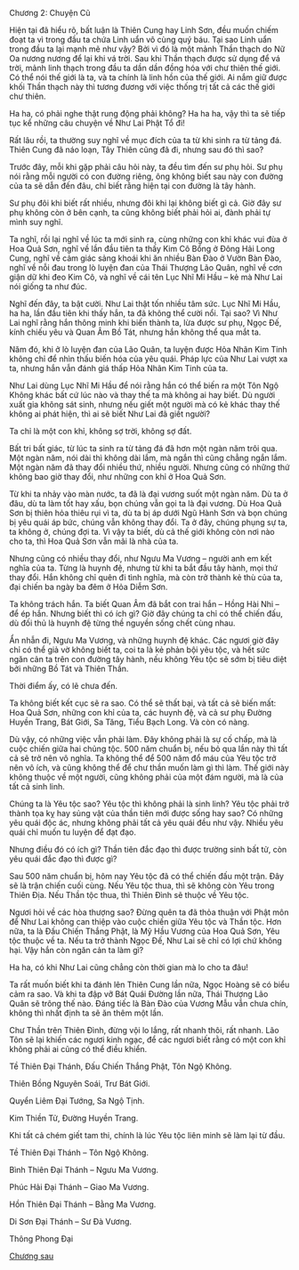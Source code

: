 Chương 2: Chuyện Cũ

Hiện tại đã hiểu rõ, bất luận là Thiên Cung hay Linh Sơn, đều muốn chiếm đoạt ta vì trong đầu ta chứa Linh uẩn vô cùng quý báu. Tại sao Linh uẩn trong đầu ta lại mạnh mẽ như vậy? Bởi vì đó là một mảnh Thần thạch do Nữ Oa nương nương để lại khi vá trời. Sau khi Thần thạch được sử dụng để vá trời, mảnh linh thạch trong đầu ta dần dần đồng hóa với chư thiên thế giới. Có thể nói thế giới là ta, và ta chính là linh hồn của thế giới. Ai nắm giữ được khối Thần thạch này thì tương đương với việc thống trị tất cả các thế giới chư thiên.

Ha ha, có phải nghe thật rung động phải không? Ha ha ha, vậy thì ta sẽ tiếp tục kể những câu chuyện về Như Lai Phật Tổ đi!

Rất lâu rồi, ta thường suy nghĩ về mục đích của ta từ khi sinh ra từ tảng đá. Thiên Cung đã náo loạn, Tây Thiên cũng đã đi, nhưng sau đó thì sao?

Trước đây, mỗi khi gặp phải câu hỏi này, ta đều tìm đến sư phụ hỏi. Sư phụ nói rằng mỗi người có con đường riêng, ông không biết sau này con đường của ta sẽ dẫn đến đâu, chỉ biết rằng hiện tại con đường là tây hành.

Sư phụ đôi khi biết rất nhiều, nhưng đôi khi lại không biết gì cả. Giờ đây sư phụ không còn ở bên cạnh, ta cũng không biết phải hỏi ai, đành phải tự mình suy nghĩ.

Ta nghĩ, rồi lại nghĩ về lúc ta mới sinh ra, cùng những con khỉ khác vui đùa ở Hoa Quả Sơn, nghĩ về lần đầu tiên ta thấy Kim Cô Bổng ở Đông Hải Long Cung, nghĩ về cảm giác sảng khoái khi ăn nhiều Bàn Đào ở Vườn Bàn Đào, nghĩ về nỗi đau trong lò luyện đan của Thái Thượng Lão Quân, nghĩ về cơn giận dữ khi đeo Kim Cô, và nghĩ về cái tên Lục Nhĩ Mi Hầu – kẻ mà Như Lai nói giống ta như đúc.

Nghĩ đến đây, ta bật cười. Như Lai thật tốn nhiều tâm sức. Lục Nhĩ Mi Hầu, ha ha, lần đầu tiên khi thấy hắn, ta đã không thể cười nổi. Tại sao? Vì Như Lai nghĩ rằng hắn thông minh khi biến thành ta, lừa được sư phụ, Ngọc Đế, kính chiếu yêu và Quan Âm Bồ Tát, nhưng hắn không thể qua mắt ta.

Năm đó, khi ở lò luyện đan của Lão Quân, ta luyện được Hỏa Nhãn Kim Tinh không chỉ để nhìn thấu biến hóa của yêu quái. Pháp lực của Như Lai vượt xa ta, nhưng hắn vẫn đánh giá thấp Hỏa Nhãn Kim Tinh của ta.

Như Lai dùng Lục Nhĩ Mi Hầu để nói rằng hắn có thể biến ra một Tôn Ngộ Không khác bất cứ lúc nào và thay thế ta mà không ai hay biết. Dù người xuất gia không sát sinh, nhưng nếu giết một người mà có kẻ khác thay thế không ai phát hiện, thì ai sẽ biết Như Lai đã giết người?

Ta chỉ là một con khỉ, không sợ trời, không sợ đất.

Bất tri bất giác, từ lúc ta sinh ra từ tảng đá đã hơn một ngàn năm trôi qua. Một ngàn năm, nói dài thì không dài lắm, mà ngắn thì cũng chẳng ngắn lắm. Một ngàn năm đã thay đổi nhiều thứ, nhiều người. Nhưng cũng có những thứ không bao giờ thay đổi, như những con khỉ ở Hoa Quả Sơn.

Từ khi ta nhảy vào màn nước, ta đã là đại vương suốt một ngàn năm. Dù ta ở đâu, dù ta làm tốt hay xấu, bọn chúng vẫn gọi ta là đại vương. Dù Hoa Quả Sơn bị thiên hỏa thiêu rụi vì ta, dù ta bị áp dưới Ngũ Hành Sơn và bọn chúng bị yêu quái áp bức, chúng vẫn không thay đổi. Ta ở đây, chúng phụng sự ta, ta không ở, chúng đợi ta. Vì vậy ta biết, dù cả thế giới không còn nơi nào cho ta, thì Hoa Quả Sơn vẫn mãi là nhà của ta.

Nhưng cũng có nhiều thay đổi, như Ngưu Ma Vương – người anh em kết nghĩa của ta. Từng là huynh đệ, nhưng từ khi ta bắt đầu tây hành, mọi thứ thay đổi. Hắn không chỉ quên đi tình nghĩa, mà còn trở thành kẻ thù của ta, đại chiến ba ngày ba đêm ở Hỏa Diễm Sơn.

Ta không trách hắn. Ta biết Quan Âm đã bắt con trai hắn – Hồng Hài Nhi – để ép hắn. Nhưng biết thì có ích gì? Giờ đây chúng ta chỉ có thể chiến đấu, dù đối thủ là huynh đệ từng thề nguyền sống chết cùng nhau.

Ẩn nhẫn đi, Ngưu Ma Vương, và những huynh đệ khác. Các ngươi giờ đây chỉ có thể giả vờ không biết ta, coi ta là kẻ phản bội yêu tộc, và hết sức ngăn cản ta trên con đường tây hành, nếu không Yêu tộc sẽ sớm bị tiêu diệt bởi những Bồ Tát và Thiên Thần.

Thời điểm ấy, có lẽ chưa đến.

Ta không biết kết cục sẽ ra sao. Có thể sẽ thất bại, và tất cả sẽ biến mất: Hoa Quả Sơn, những con khỉ của ta, các huynh đệ, và cả sư phụ Đường Huyền Trang, Bát Giới, Sa Tăng, Tiểu Bạch Long. Và còn có nàng.

Dù vậy, có những việc vẫn phải làm. Đây không phải là sự cố chấp, mà là cuộc chiến giữa hai chủng tộc. 500 năm chuẩn bị, nếu bỏ qua lần này thì tất cả sẽ trở nên vô nghĩa. Ta không thể để 500 năm đổ máu của Yêu tộc trở nên vô ích, và cũng không thể để chư thần muốn làm gì thì làm. Thế giới này không thuộc về một người, cũng không phải của một đám người, mà là của tất cả sinh linh.

Chúng ta là Yêu tộc sao? Yêu tộc thì không phải là sinh linh? Yêu tộc phải trở thành tọa kỵ hay sủng vật của thần tiên mới được sống hay sao? Có những yêu quái độc ác, nhưng không phải tất cả yêu quái đều như vậy. Nhiều yêu quái chỉ muốn tu luyện để đạt đạo.

Nhưng điều đó có ích gì? Thần tiên đắc đạo thì được trường sinh bất tử, còn yêu quái đắc đạo thì được gì?

Sau 500 năm chuẩn bị, hôm nay Yêu tộc đã có thể chiến đấu một trận. Đây sẽ là trận chiến cuối cùng. Nếu Yêu tộc thua, thì sẽ không còn Yêu trong Thiên Địa. Nếu Thần tộc thua, thì Thiên Đình sẽ thuộc về Yêu tộc.

Ngươi hỏi về các hòa thượng sao? Đừng quên ta đã thỏa thuận với Phật môn để Như Lai không can thiệp vào cuộc chiến giữa Yêu tộc và Thần tộc. Hơn nữa, ta là Đấu Chiến Thắng Phật, là Mỹ Hầu Vương của Hoa Quả Sơn, Yêu tộc thuộc về ta. Nếu ta trở thành Ngọc Đế, Như Lai sẽ chỉ có lợi chứ không hại. Vậy hắn còn ngăn cản ta làm gì?

Ha ha, có khi Như Lai cũng chẳng còn thời gian mà lo cho ta đâu!

Ta rất muốn biết khi ta đánh lên Thiên Cung lần nữa, Ngọc Hoàng sẽ có biểu cảm ra sao. Và khi ta đập vỡ Bát Quái Đường lần nữa, Thái Thượng Lão Quân sẽ trông thế nào. Đáng tiếc là Bàn Đào của Vương Mẫu vẫn chưa chín, không thì nhất định ta sẽ ăn thêm một lần.

Chư Thần trên Thiên Đình, đừng vội lo lắng, rất nhanh thôi, rất nhanh. Lão Tôn sẽ lại khiến các ngươi kinh ngạc, để các ngươi biết rằng có một con khỉ không phải ai cũng có thể điều khiển.

Tề Thiên Đại Thánh, Đấu Chiến Thắng Phật, Tôn Ngộ Không.

Thiên Bồng Nguyên Soái, Trư Bát Giới.

Quyển Liêm Đại Tướng, Sa Ngộ Tịnh.

Kim Thiền Tử, Đường Huyền Trang.

Khi tất cả chém giết tam thi, chính là lúc Yêu tộc liên minh sẽ làm lại từ đầu.

Tề Thiên Đại Thánh – Tôn Ngộ Không.

Bình Thiên Đại Thánh – Ngưu Ma Vương.

Phúc Hải Đại Thánh – Giao Ma Vương.

Hồn Thiên Đại Thánh – Bằng Ma Vương.

Di Sơn Đại Thánh – Sư Đà Vương.

Thông Phong Đại

[Chương sau](https://github.com/ngonngay/tien-hiep/tree/init-folder-tree/Hac-am-tay-du/chap-3)